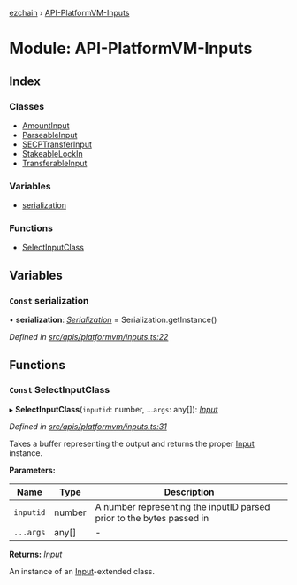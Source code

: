 [ezchain](../README.md) › [API-PlatformVM-Inputs](api_platformvm_inputs.md)

# Module: API-PlatformVM-Inputs

## Index

### Classes

* [AmountInput](../classes/api_platformvm_inputs.amountinput.md)
* [ParseableInput](../classes/api_platformvm_inputs.parseableinput.md)
* [SECPTransferInput](../classes/api_platformvm_inputs.secptransferinput.md)
* [StakeableLockIn](../classes/api_platformvm_inputs.stakeablelockin.md)
* [TransferableInput](../classes/api_platformvm_inputs.transferableinput.md)

### Variables

* [serialization](api_platformvm_inputs.md#const-serialization)

### Functions

* [SelectInputClass](api_platformvm_inputs.md#const-selectinputclass)

## Variables

### `Const` serialization

• **serialization**: *[Serialization](../classes/utils_serialization.serialization.md)* = Serialization.getInstance()

*Defined in [src/apis/platformvm/inputs.ts:22](https://github.com/EZChain-core/ezchainjs/blob/5511161/src/apis/platformvm/inputs.ts#L22)*

## Functions

### `Const` SelectInputClass

▸ **SelectInputClass**(`inputid`: number, ...`args`: any[]): *[Input](../classes/common_inputs.input.md)*

*Defined in [src/apis/platformvm/inputs.ts:31](https://github.com/EZChain-core/ezchainjs/blob/5511161/src/apis/platformvm/inputs.ts#L31)*

Takes a buffer representing the output and returns the proper [Input](../classes/common_inputs.input.md) instance.

**Parameters:**

Name | Type | Description |
------ | ------ | ------ |
`inputid` | number | A number representing the inputID parsed prior to the bytes passed in  |
`...args` | any[] | - |

**Returns:** *[Input](../classes/common_inputs.input.md)*

An instance of an [Input](../classes/common_inputs.input.md)-extended class.
